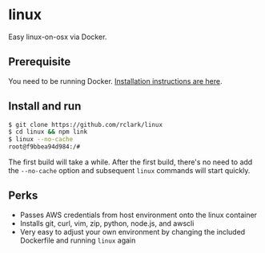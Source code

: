 # linux

Easy linux-on-osx via Docker.

## Prerequisite

You need to be running Docker. [Installation instructions are here](https://docs.docker.com/engine/installation/).

## Install and run

```sh
$ git clone https://github.com/rclark/linux
$ cd linux && npm link
$ linux --no-cache
root@f9bbea94d984:/#
```

The first build will take a while. After the first build, there's no need to add the `--no-cache` option and subsequent `linux` commands will start quickly.

## Perks

- Passes AWS credentials from host environment onto the linux container
- Installs git, curl, vim, zip, python, node.js, and awscli
- Very easy to adjust your own environment by changing the included Dockerfile and running `linux` again

